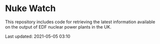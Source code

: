 # Nuke Watch

This repository includes code for retrieving the latest information available on the output of EDF nuclear power plants in the UK.

Last updated: 2021-05-05 03:10